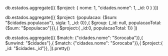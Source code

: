 
db.estados.aggregate([{ $project: { nome: 1, "cidades.nome": 1, _id: 0 } }])

db.estados.aggregate([{
        $project: {populacao: {$sum: "$cidades.populacao"}, sigla: 1, _id: 0}},{
        $group: {_id: null, populacaoTotal: {$sum: "$populacao"}}},{
        $project:{ _id:0, populacaoTotal: 1}}
        ])

db.estados.aggregate([{
    $match: {"cidades.nome": "Sorocaba"}},{
    $unwind: "$cidades"},{
    $match: {"cidades.nome": "Sorocaba"}},{
    $project:{ _id: "$cidades._id"}},
]).pretty()